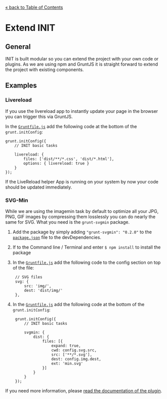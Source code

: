 [&laquo; back to Table of Contents](TOC.md)

# Extend INIT

## General

INIT is built modular so you can extend the project with your own code or plugins.
As we are using npm and GruntJS it is straight forward to extend the project with existing components.

## Examples

### Livereload

If you use the livereload app to instantly update your page in the browser you can trigger this via GruntJS.

In the [`Gruntfile.js`](../Gruntfile.js) add the following code at the bottom of the `grunt.initConfig`:

	grunt.initConfig({
		// INIT basic tasks

		livereload: {
			files: ['dist/**/*.css', 'dist/*.html'],
			options: { livereload: true }
		}
	});

If the LiveReload helper App is running on your system by now your code should be updated immediately.

### SVG-Min

While we are using the imagemin task by default to optimize all your JPG, PNG, GIF images by compressing them losslessly you can do nearly the same for SVG. What you need is the `grunt-svgmin` package.

1. Add the package by simply adding `"grunt-svgmin": "0.2.0"` to the [`package.json`](../package.json) file to the devDependencies.
2. If to the Command line / Terminal and enter `$ npm install` to install the package
3. In the [`Gruntfile.js`](../Gruntfile.js) add the following code to the config section on top of the file:

		// SVG files
		svg: {
			src: 'img/',
			dest: 'dist/img/'
		},

4. In the [`Gruntfile.js`](../Gruntfile.js) add the following code at the bottom of the `grunt.initConfig`:

		grunt.initConfig({
			// INIT basic tasks

			svgmin: {
				dist: {
					files: [{
						expand: true,
						cwd: config.svg.src,
						src: ['**/*.svg'],
						dest: config.img.dest,
						ext: 'min.svg'
					}]
				}
			}
		});

If you need more information, please [read the documentation of the plugin](https://github.com/sindresorhus/grunt-svgmin).
